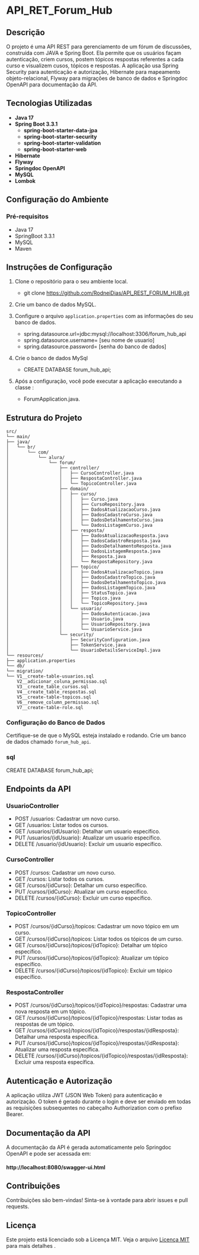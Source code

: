 # API_RET_Forum_Hub
## Descrição

O projeto é uma API REST para gerenciamento de um fórum de discussões, construída com JAVA e Spring Boot.
Ela permite que os usuários façam autenticação, criem cursos, postem tópicos respostas referentes a cada curso e visualizem cusos, tópicos e respostas. A aplicação usa Spring Security para autenticação e autorização, Hibernate para mapeamento objeto-relacional, Flyway para migrações de banco de dados e Springdoc OpenAPI para documentação da API.

## Tecnologias Utilizadas

- **Java 17**
- **Spring Boot 3.3.1**
    - **spring-boot-starter-data-jpa**
    - **spring-boot-starter-security**
    - **spring-boot-starter-validation**
    - **spring-boot-starter-web**
- **Hibernate**
- **Flyway**
- **Springdoc OpenAPI**
- **MySQL**
- **Lombok**

## Configuração do Ambiente
### Pré-requisitos

- Java 17
- SpringBoot 3.3.1
- MySQL
- Maven
  
## Instruções de Configuração

1. Clone o repositório para o seu ambiente local.
   - git clone https://github.com/RodneiDias/API_REST_FORUM_HUB.git
2. Crie um banco de dados MySQL.   
3. Configure o arquivo `application.properties` com as informações do seu banco de dados.
    - spring.datasource.url=jdbc:mysql://localhost:3306/forum_hub_api
    - spring.datasource.username= [seu nome de usuario]
    - spring.datasource.password= [senha do banco de dados]
4. Crie o banco de dados MySql
    - CREATE DATABASE forum_hub_api;  
 
4. Após a configuração, você pode executar a aplicação executando a classe :
   - ForumApplication.java.
 
## Estrutura do Projeto
```
src/
└── main/
├── java/
│   └── br/
│       └── com/
│           └── alura/
│               └── forum/
│                   ├── controller/
│                   │   ├── CursoController.java
│                   │   ├── RespostaController.java
│                   │   └── TopicoController.java
│                   ├── domain/
│                   │   ├── curso/
│                   │   │   ├── Curso.java
│                   │   │   ├── CursoRepository.java
│                   │   │   ├── DadosAtualizacaoCurso.java
│                   │   │   ├── DadosCadastroCurso.java
│                   │   │   ├── DadosDetalhamentoCurso.java
│                   │   │   └── DadosListagemCurso.java
│                   │   ├── resposta/
│                   │   │   ├── DadosAtualizacaoResposta.java
│                   │   │   ├── DadosCadastroResposta.java
│                   │   │   ├── DadosDetalhamentoResposta.java
│                   │   │   ├── DadosListagemResposta.java
│                   │   │   ├── Resposta.java
│                   │   │   └── RespostaRepository.java
│                   │   ├── topico/
│                   │   │   ├── DadosAtualizacaoTopico.java
│                   │   │   ├── DadosCadastroTopico.java
│                   │   │   ├── DadosDetalhamentoTopico.java
│                   │   │   ├── DadosListagemTopico.java
│                   │   │   ├── StatusTopico.java
│                   │   │   ├── Topico.java
│                   │   │   └── TopicoRepository.java
│                   │   └── usuario/
│                   │       ├── DadosAutenticacao.java
│                   │       ├── Usuario.java
│                   │       ├── UsuarioRepository.java
│                   │       └── UsuarioService.java
│                   └── security/
│                       ├── SecurityConfiguration.java
│                       ├── TokenService.java
│                       └── UsuarioDetailsServiceImpl.java
└── resources/
├── application.properties
└── db/
└── migration/
└── V1__create-table-usuarios.sql
    V2__adicionar_coluna_permissao.sql
    V3__create_table_cursos.sql
    V4__create_table_respostas.sql
    V5__create-table-topicos.sql
    V6__remove_column_permissao.sql
    V7__create-table-role.sql

```
### Configuração do Banco de Dados

Certifique-se de que o MySQL esteja instalado e rodando. Crie um banco de dados chamado `forum_hub_api`.

### sql
CREATE DATABASE forum_hub_api;

## Endpoints da API
### UsuarioController
- POST /usuarios: Cadastrar um novo curso.
- GET /usuarios: Listar todos os cursos.
- GET /usuarios/{idUsuario}: Detalhar um usuario específico.
- PUT /usuarios/{idUsuario}: Atualizar um usuario específico.
- DELETE /usuario/{idUsuario}: Excluir um usuario específico.

### CursoController
- POST /cursos: Cadastrar um novo curso.
- GET /cursos: Listar todos os cursos.
- GET /cursos/{idCurso}: Detalhar um curso específico.
- PUT /cursos/{idCurso}: Atualizar um curso específico.
- DELETE /cursos/{idCurso}: Excluir um curso específico.
 
### TopicoController
- POST /cursos/{idCurso}/topicos: Cadastrar um novo tópico em um curso.
- GET /cursos/{idCurso}/topicos: Listar todos os tópicos de um curso.
- GET /cursos/{idCurso}/topicos/{idTopico}: Detalhar um tópico específico.
- PUT /cursos/{idCurso}/topicos/{idTopico}: Atualizar um tópico específico.
- DELETE /cursos/{idCurso}/topicos/{idTopico}: Excluir um tópico específico.

### RespostaController
- POST /cursos/{idCurso}/topicos/{idTopico}/respostas: Cadastrar uma nova resposta em um tópico.
- GET /cursos/{idCurso}/topicos/{idTopico}/respostas: Listar todas as respostas de um tópico.
- GET /cursos/{idCurso}/topicos/{idTopico}/respostas/{idResposta}: Detalhar uma resposta específica.
- PUT /cursos/{idCurso}/topicos/{idTopico}/respostas/{idResposta}: Atualizar uma resposta específica.
- DELETE /cursos/{idCurso}/topicos/{idTopico}/respostas/{idResposta}: Excluir uma resposta específica.

## Autenticação e Autorização
A aplicação utiliza JWT (JSON Web Token) para autenticação e autorização. O token é gerado durante o login e deve ser enviado em todas as requisições subsequentes no cabeçalho Authorization com o prefixo Bearer.

## Documentação da API
A documentação da API é gerada automaticamente pelo Springdoc OpenAPI e pode ser acessada em:
#### http://localhost:8080/swagger-ui.html

## Contribuições
Contribuições são bem-vindas! Sinta-se à vontade para abrir issues e pull requests.

## Licença
Este projeto está licenciado sob a Licença MIT. Veja o arquivo [Licença MIT](LICENSE) para mais detalhes .


